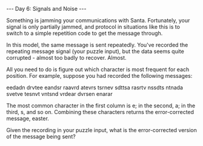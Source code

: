 --- Day 6: Signals and Noise ---

Something is jamming your communications with Santa. Fortunately, your signal is only partially jammed, and 
protocol in situations like this is to switch to a simple repetition code to get the message through.

In this model, the same message is sent repeatedly. You've recorded the repeating message signal (your puzzle 
input), but the data seems quite corrupted - almost too badly to recover. Almost.

All you need to do is figure out which character is most frequent for each position. For example, suppose you 
had recorded the following messages:

eedadn
drvtee
eandsr
raavrd
atevrs
tsrnev
sdttsa
rasrtv
nssdts
ntnada
svetve
tesnvt
vntsnd
vrdear
dvrsen
enarar

The most common character in the first column is e; in the second, a; in the third, s, and so on. Combining 
these characters returns the error-corrected message, easter.

Given the recording in your puzzle input, what is the error-corrected version of the message being sent?

